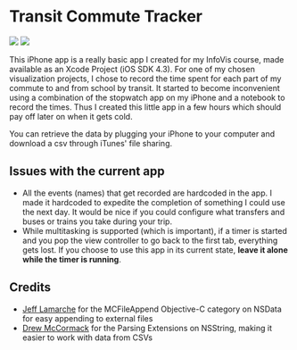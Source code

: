 Transit Commute Tracker
=======================

[![](http://samlu.ca/cpsc583/screenshots/commute_tracker_scrnshot_halfres.jpg)](http://samlu.ca/cpsc583/screenshots/commute_tracker_scrnshot.png)
[![](http://samlu.ca/cpsc583/screenshots/commute_tracker_scrnshot2_halfres.jpg)](http://samlu.ca/cpsc583/screenshots/commute_tracker_scrnshot2.png)

This iPhone app is a really basic app I created for my InfoVis course, made available as an Xcode Project (iOS SDK 4.3). For one of my chosen visualization projects, I chose to record the time spent for each part of my commute to and from school by transit. It started to become inconvenient using a combination of the stopwatch app on my iPhone and a notebook to record the times. Thus I created this little app in a few hours which should pay off later on when it gets cold.

You can retrieve the data by plugging your iPhone to your computer and download a csv through iTunes' file sharing.

Issues with the current app
---------------------------
- All the events (names) that get recorded are hardcoded in the app. I made it hardcoded to expedite the completion of something I could use the next day. It would be nice if you could configure what transfers and buses or trains you take during your trip.
- While multitasking is supported (which is important), if a timer is started and you pop the view controller to go back to the first tab, everything gets lost. If you choose to use this app in its current state, **leave it alone while the timer is running**.

Credits
-------
- [Jeff Lamarche](http://iphonedevelopment.blogspot.com/2010/08/funny-thing-about-old-code.html) for the MCFileAppend Objective-C category on NSData for easy appending to external files
- [Drew McCormack](http://www.macresearch.org/cocoa-scientists-part-xxvi-parsing-csv-data) for the Parsing Extensions on NSString, making it easier to work with data from CSVs
